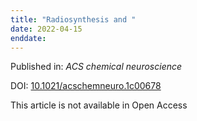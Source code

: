 ```yaml
---
title: "Radiosynthesis and "
date: 2022-04-15
enddate:
---
```


Published in: *ACS chemical neuroscience*

DOI: [10.1021/acschemneuro.1c00678](https://doi.org/10.1021/acschemneuro.1c00678)

This article is not available in Open Access


